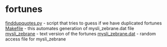 fortunes
========

[finddupquotes.py](finddupquotes.py) - script that tries to guess if we have duplicated fortunes
[Makefile](Makefile) - this automates generation of mysli_zebrane.dat file
[mysli_zebrane](mysli_zebrane) - text version of the fortunes
[mysli_zebrane.dat](mysli_zebrane.dat) - random access file for mysli_zebrane

